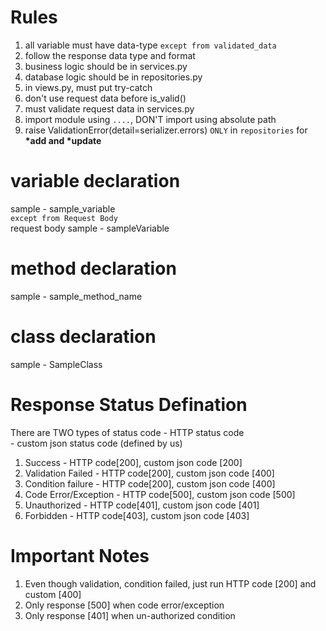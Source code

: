 
# Rules
1. all variable must have data-type
    `except from validated_data`
2. follow the response data type and format
3. business logic should be in services.py
4. database logic should be in repositories.py
5. in views.py, must put try-catch
6. don't use request data before is_valid()
7. must validate request data in services.py
8. import module using `....`, DON'T import using absolute path
9. raise ValidationError(detail=serializer.errors) `ONLY` in `repositories` for <b>*add and *update</b>

# variable declaration
sample - sample_variable <br>
    `except from Request Body` <br>
    request body sample - sampleVariable <br>

# method declaration
sample - sample_method_name <br>

# class declaration
sample - SampleClass <br>

# Response Status Defination
There are TWO types of status code
    - HTTP status code <br>
    - custom json status code (defined by us) <br>

1. Success - HTTP code[200], custom json code [200] 
2. Validation Failed - HTTP code[200], custom json code [400] 
3. Condition failure - HTTP code[200], custom json code [400] 
4. Code Error/Exception - HTTP code[500], custom json code [500] 
5. Unauthorized - HTTP code[401], custom json code [401]
6. Forbidden - HTTP code[403], custom json code [403]

# Important Notes
1. Even though validation, condition failed, just run HTTP code [200] and custom [400]
2. Only response [500] when code error/exception
3. Only response [401] when un-authorized condition